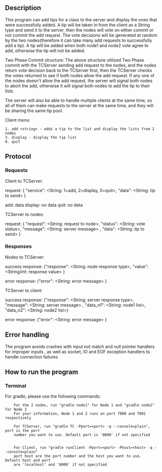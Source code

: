 ## Description
 
This program can add tips for a class to the server and display the ones that were successfully added.
A tip will be taken in from the client as a String type and send it to the server, then the nodes will 
vote on either commit or not commit the add request. The vote decisions will be generated at random by the two
nodes(therefore it can take many add requests to successfully add a tip). A tip will be added when 
both node1 and node2 vote agree to add, otherwise the tip will not be added.

Two Phase Commit structure: The above structure utilized Two Phase commit with the TCServer sending add request to the nodes, and 
the nodes return vote decision back to the TCServer first, then the TCServer checks the votes returned to 
see if both nodes allow the add request. If any one of the nodes doesn't allow the add request, the server will
signal both nodes to abort the add, otherwise it will signal both nodes to add the tip to their lists.

The server will also be able to handle multiple clients at the same time, so all of them can make requests
to the server at the same time, and they will be sharing the same tip pool.

Client menu:

    1. add <string> - adds a tip to the list and display the lists from 2 nodes 
    3. display - display the tip list
    0. quit
    

## Protocol

### Requests

Client to TCServer: 

request: { "service": <String: 1=add, 2=display, 0=quit>, "data": <String: tip to send> }

  add: data <string>
  display: no data
  quit: no data
  
TCServer to nodes: 

request: { "request": <String: request to node>, "status": <String: vote status>, "message": <String: server message>
, "data": <String: tip to send> }  

### Responses

Nodes to TCServer: 

success response: {"response": <String: node response type>, "value": <String/int: response value> }

error response: {"error": <String: error message> }

TCServer to client: 

success response: {"response": <String: server response type>, "message": <String: server message>
, "data_n1": <String: node1 list>, "data_n2": <String: node2 list>}

error response: {"error": <String: error message> }

## Error handling

The program avoids crashes with input not match and null pointer handlers for improper inputs
, as well as socket, IO and EOF exception handlers to handle connection failures

## How to run the program
### Terminal
For gradle, please use the following commands:

```
    For the 2 nodes, run "gradle node1" for Node 1 and "gradle node2" for Node 2
    For your information, Node 1 and 2 runs on port 7000 and 7001 respectively
```
```
    For TCServer, run "gradle TC -Pport=<port> -q --console=plain", port is the port 
    number you want to use. Default port is '8000' if not specified
    
```
```   
    For Client, run "gradle runClient -Pport=<port> -Phost=<host> -q --console=plain"
    port host are the port number and the host you want to use. Default host and port 
    are 'localhost' and '8000' if not specified
```   
 
